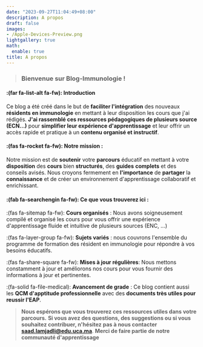 ```yaml
---
date: "2023-09-27T11:04:49+08:00"
description: A propos
draft: false
images:
- /Apple-Devices-Preview.png
lightgallery: true
math:
  enable: true
title: A propos 
---
```

> ### Bienvenue sur Blog-Immunologie !

#### :(far fa-list-alt fa-fw): Introduction
Ce blog a été créé dans le but de **faciliter l'intégration** des nouveaux **résidents en immunologie** en mettant à leur disposition les cours que j'ai rédigés. **J'ai rassemblé ces ressources pédagogiques de plusieurs source (ECN...)** pour **simplifier leur expérience d'apprentissage** et leur offrir un accès rapide et pratique à un **contenu organisé et instructif**.  

#### :(fas fa-rocket fa-fw): Notre mission :

Notre mission est de **soutenir** votre **parcours** éducatif en mettant à votre **disposition** des **cours** bien **structurés**, des **guides** **complets** et des conseils avisés. Nous croyons fermement en **l'importance** de **partager** la **connaissance** et de créer un environnement d'apprentissage collaboratif et enrichissant.

#### :(fab fa-searchengin fa-fw): Ce que vous trouverez ici :
:(fas fa-sitemap fa-fw): **Cours organisés**  : Nous avons soigneusement compilé et organisé les cours pour vous offrir une expérience d'apprentissage fluide et intuitive de plusieurs sources (ENC, ...)  

:(fas fa-layer-group fa-fw): **Sujets variés** : nous couvrons l'ensemble du programme de formation des résident en immunologie pour répondre à vos besoins éducatifs.

:(fas fa-share-square fa-fw): **Mises à jour régulières**: Nous mettons constamment à jour et améliorons nos cours pour vous fournir des informations à jour et pertinentes.

:(fa-solid fa-file-medical):  **Avancement de grade** : Ce blog contient aussi les **QCM d'apptitude professionnelle** avec des **documents très utiles pour reussir l'EAP**.

> **Nous espérons que vous trouverez ces ressources utiles dans votre parcours.**
> **Si vous avez des questions, des suggestions ou si vous souhaitez contribuer, n'hésitez pas à nous contacter saad.lamjadli@edu.uca.ma**.
> **Merci de faire partie de notre communauté d'apprentissage**